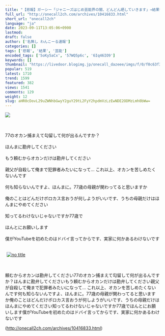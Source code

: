 ```yaml
---
title: "【悲報】ガーシー「ジャニーズはじめ芸能界の闇、どんどん晒していきます」→結果ｗｗｗｗｗ : わんこーる速報！"
full_url: "http://onecall2ch.com/archives/10416833.html"
short_url: "onecall2ch"
language: "ja"
date: 2023-09-11T13:05:06+0900
lastmod: 
draft: false
author: ['名無し わんこーる速報']
categories: []
tags: ['悲報', '結果', '芸能']
encoded_tags: ['5oKy5aCx', '57WQ5p6c', '6Iq46IO9']
keywords: []
thumbnail: "https://livedoor.blogimg.jp/onecall_dazeee/imgs/f/0/f0c63f3a-s.jpg"
popular: 519
latest: 1710
trend: 1599
featured: 382
views: 1541
comments: 129
weight: 12
slug: aHR0cDovL29uZWNhbGwyY2guY29tL2FyY2hpdmVzLzEwNDE2ODMzLmh0bWw=
---
```


![](https://livedoor.blogimg.jp/onecall_dazeee/imgs/f/0/f0c63f3a-s.jpg)

<div><br> <br> 77のオカン捕まえて勾留して何が出るんですか？ <br> <br> ほんまに勘弁してください <br> <br> もう頼むからオカンだけは勘弁してください <br> <br> 親父が自殺して俺まで犯罪者みたいになって… これ以上、オカンを苦しめたくないんです <br> <br> 何も知らないんですよ、ほんまに。77歳の母親が関わってると思いますか <br> <br> 俺のことはどんだけボロカス言おうが何しようがいいです、うちの母親だけはほんまにやめてください <br> <br> 知ってるわけないじゃないですか77歳で <br> <br> ほんとにお願いします <br> <br> 僕がYouTubeを初めたのはドバイ言ってからです、実家に何かあるわけないです <br> <br> <br> <a target='_blank' href='https://livedoor.blogimg.jp/onecall_dazeee/imgs/f/0/f0c63f3a.jpg'><img hspace='5' border='0' class='image pict' alt='no title' src='https://livedoor.blogimg.jp/onecall_dazeee/imgs/f/0/f0c63f3a-s.jpg'></a><br> <br> <br><p>頼むからオカンは勘弁してください77のオカン捕まえて勾留して何が出るんですか？ほんまに勘弁してくださいもう頼むからオカンだけは勘弁してください親父が自殺して俺まで犯罪者みたいになって… これ以上、オカンを苦しめたくないんです何も知らないんですよ、ほんまに。77歳の母親が関わってると思いますか俺のことはどんだけボロカス言おうが何しようがいいです、うちの母親だけはほんまにやめてください知ってるわけないじゃないですか77歳でほんとにお願いします僕がYouTubeを初めたのはドバイ言ってからです、実家に何かあるわけないです</p></div>

(http://onecall2ch.com/archives/10416833.html)

